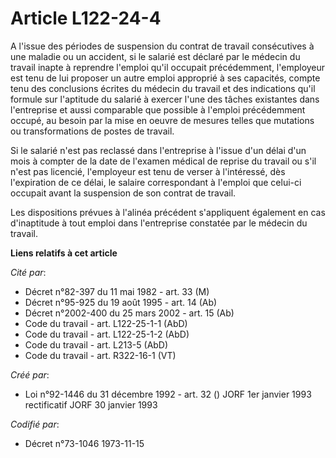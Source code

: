 # Article L122-24-4

A l'issue des périodes de suspension du contrat de travail consécutives à une maladie ou un accident, si le salarié est
déclaré par le médecin du travail inapte à reprendre l'emploi qu'il occupait précédemment, l'employeur est tenu de lui
proposer un autre emploi approprié à ses capacités, compte tenu des conclusions écrites du médecin du travail et des
indications qu'il formule sur l'aptitude du salarié à exercer l'une des tâches existantes dans l'entreprise et aussi
comparable que possible à l'emploi précédemment occupé, au besoin par la mise en oeuvre de mesures telles que mutations ou
transformations de postes de travail.

Si le salarié n'est pas reclassé dans l'entreprise à l'issue d'un délai d'un mois à compter de la date de l'examen médical de
reprise du travail ou s'il n'est pas licencié, l'employeur est tenu de verser à l'intéressé, dès l'expiration de ce délai, le
salaire correspondant à l'emploi que celui-ci occupait avant la suspension de son contrat de travail.

Les dispositions prévues à l'alinéa précédent s'appliquent également en cas d'inaptitude à tout emploi dans l'entreprise
constatée par le médecin du travail.

**Liens relatifs à cet article**

_Cité par_:

  - Décret n°82-397 du 11 mai 1982 - art. 33 (M)
  - Décret n°95-925 du 19 août 1995 - art. 14 (Ab)
  - Décret n°2002-400 du 25 mars 2002 - art. 15 (Ab)
  - Code du travail - art. L122-25-1-1 (AbD)
  - Code du travail - art. L122-25-1-2 (AbD)
  - Code du travail - art. L213-5 (AbD)
  - Code du travail - art. R322-16-1 (VT)

_Créé par_:

  - Loi n°92-1446 du 31 décembre 1992 - art. 32 () JORF 1er janvier 1993 rectificatif JORF 30 janvier 1993

_Codifié par_:

  - Décret n°73-1046 1973-11-15
